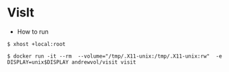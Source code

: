 # VisIt #
* How to run

`$ xhost +local:root`

`$ docker run -it --rm  --volume="/tmp/.X11-unix:/tmp/.X11-unix:rw"  -e DISPLAY=unix$DISPLAY andrewvol/visit visit`
